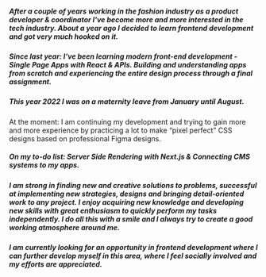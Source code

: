 ##### After a couple of years working in the fashion industry as a product developer & coordinator I've become more and more interested in the tech industry. About a year ago I decided to learn frontend development and got very much hooked on it.

##### Since last year: I've been learning modern front-end development - Single Page Apps with React & APIs. Building and understanding apps from scratch and experiencing the entire design process through a final assignment. 
##### This year 2022 I was on a maternity leave from January until August. 
At the moment: I am continuing my development and trying to gain more and more experience by practicing a lot to make “pixel perfect” CSS designs based on professional Figma designs. 
##### On my to-do list: Server Side Rendering with Next.js & Connecting CMS systems to my apps.

##### I am strong in finding new and creative solutions to problems, successful at implementing new strategies, designs and bringing detail-oriented work to any project. I enjoy acquiring new knowledge and developing new skills with great enthusiasm to quickly perform my tasks independently. I do all this with a smile and I always try to create a good working atmosphere around me.

##### I am currently looking for an opportunity in frontend development where I can further develop myself in this area, where I feel socially involved and my efforts are appreciated.
